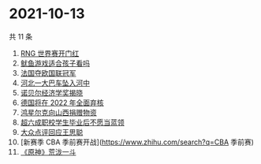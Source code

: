 # 2021-10-13

共 11 条

<!-- BEGIN ZHIHUSEARCH -->
<!-- 最后更新时间 Wed Oct 13 2021 01:13:44 GMT+0800 (China Standard Time) -->
1. [RNG 世界赛开门红](https://www.zhihu.com/search?q=RNG)
1. [鱿鱼游戏适合孩子看吗](https://www.zhihu.com/search?q=鱿鱼游戏)
1. [法国夺欧国联冠军](https://www.zhihu.com/search?q=欧国联)
1. [河北一大巴车坠入河中](https://www.zhihu.com/search?q=大巴车坠河)
1. [诺贝尔经济学奖揭晓](https://www.zhihu.com/search?q=诺贝尔经济学奖)
1. [德国将在 2022 年全面弃核](https://www.zhihu.com/search?q=德国弃核)
1. [鸿星尔克向山西捐赠物资](https://www.zhihu.com/search?q=鸿星尔克)
1. [超六成职校学生毕业后不愿当蓝领](https://www.zhihu.com/search?q=职校毕业生)
1. [大众点评回应王思聪](https://www.zhihu.com/search?q=大众点评)
1. [新赛季 CBA 季前赛开战](https://www.zhihu.com/search?q=CBA 季前赛)
1. [《原神》荒泷一斗](https://www.zhihu.com/search?q=原神)
<!-- END ZHIHUSEARCH -->
